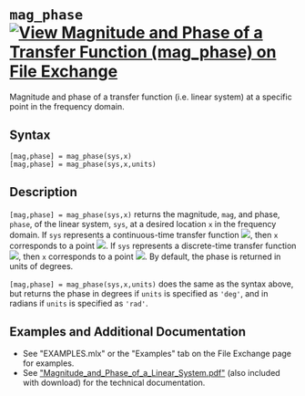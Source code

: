 # `mag_phase` [![View Magnitude and Phase of a Transfer Function (mag_phase) on File Exchange](https://www.mathworks.com/matlabcentral/images/matlab-file-exchange.svg)](https://www.mathworks.com/matlabcentral/fileexchange/94115-magnitude-and-phase-of-a-transfer-function-mag_phase)

Magnitude and phase of a transfer function (i.e. linear system) at a specific point in the frequency domain.


## Syntax

`[mag,phase] = mag_phase(sys,x)`\
`[mag,phase] = mag_phase(sys,x,units)`


## Description

`[mag,phase] = mag_phase(sys,x)` returns the magnitude, `mag`, and phase, `phase`, of the linear system, `sys`, at a desired location `x` in the frequency domain. If `sys` represents a continuous-time transfer function <img src="https://latex.codecogs.com/svg.latex?\inline&space;G(s)"/>, then `x` corresponds to a point <img src="https://latex.codecogs.com/svg.latex?\inline&space;s"/>. If `sys` represents a discrete-time transfer function <img src="https://latex.codecogs.com/svg.latex?\inline&space;G(z)"/>, then `x` corresponds to a point <img src="https://latex.codecogs.com/svg.latex?\inline&space;z"/>. By default, the phase is returned in units of degrees.

`[mag,phase] = mag_phase(sys,x,units)` does the same as the syntax above, but returns the phase in degrees if `units` is specified as `'deg'`, and in radians if `units` is specified as `'rad'`.


## Examples and Additional Documentation

   - See "EXAMPLES.mlx" or the "Examples" tab on the File Exchange page for examples. 
   - See ["Magnitude_and_Phase_of_a_Linear_System.pdf"](https://tamaskis.github.io/documentation/Magnitude_and_Phase_of_a_Linear_System.pdf) (also included with download) for the technical documentation.

